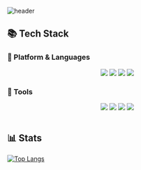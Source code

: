 ![header](https://capsule-render.vercel.app/api?type=waving&theme=gruvbox_light&height=300&section=header&text=Junho's%20GIThub&fontSize=90&animation=fadeIn&fontAlignY=38&desc=협업에%20능한%20개발자,%20노준호%20입니다.&descAlignY=55&descAlign=69)

## 📚 Tech Stack
### 🧡 Platform & Languages
<div align="center">
	<img src="https://img.shields.io/badge/JAVASCRIPT-yellow?style=flat&logo=Javascript&logoColor=white" />
	<img src="https://img.shields.io/badge/HTML5-E34F26?style=flat&logo=HTML5&logoColor=white" />
	<img src="https://img.shields.io/badge/CSS3-1572B6?style=flat&logo=CSS3&logoColor=white" />
    <img src="https://img.shields.io/badge/  REACT-3DB7CC?style=flat&logo=react&logoColor=white" />
</div>

### 💚 Tools
<div align="center">
	<img src="https://img.shields.io/badge/JAVASCRIPT-yellow?style=flat&logo=Javascript&logoColor=white" />
	<img src="https://img.shields.io/badge/HTML5-E34F26?style=flat&logo=HTML5&logoColor=white" />
	<img src="https://img.shields.io/badge/CSS3-1572B6?style=flat&logo=CSS3&logoColor=white" />
    <img src="https://img.shields.io/badge/  REACT-3DB7CC?style=flat&logo=react&logoColor=white" />
</div>
<br/>

## 📊 Stats
[![Top Langs](https://github-readme-stats.vercel.app/api/top-langs/?username=Nogal2222&layout=compact&h)](https://github.com/Nogal2222/github-readme-stats)